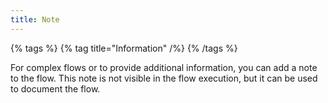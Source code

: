 ```yaml
---
title: Note
---
```


{% tags %}
{% tag title="Information" /%}
{% /tags %}

For complex flows or to provide additional information, you can add a note to the flow. This note is not visible in the flow execution, but it can be used to document the flow.
